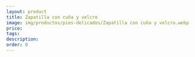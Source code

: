 ```yaml
---
layout: product
title: Zapatilla con cuña y velcro
image: img/productos/pies-delicados/Zapatilla con cuña y velcro.webp
price: 
tags: 
description: 
order: 0
---
```

